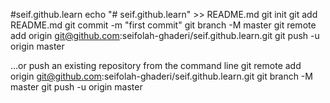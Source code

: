 #seif.github.learn
echo "# seif.github.learn" >> README.md
git init
git add README.md
git commit -m "first commit"
git branch -M master
git remote add origin git@github.com:seifolah-ghaderi/seif.github.learn.git
git push -u origin master

…or push an existing repository from the command line
git remote add origin git@github.com:seifolah-ghaderi/seif.github.learn.git
git branch -M master
git push -u origin master

